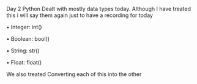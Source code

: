 Day 2
Python
Dealt with mostly data types today. Although I have treated this i will say them again just to have a recording for today

• Integer: int()

• Boolean: bool()

• String: str()

• Float: float()

We also treated Converting each of this into the other

